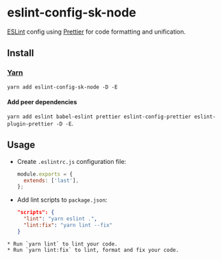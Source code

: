 # eslint-config-sk-node

[ESLint](http://eslint.org) config using [Prettier](https://github.com/prettier/prettier) for code formatting and unification.

## Install

### [Yarn](https://yarnpkg.com)

`yarn add eslint-config-sk-node -D -E`

#### Add peer dependencies

`yarn add eslint babel-eslint prettier eslint-config-prettier eslint-plugin-prettier -D -E`.

## Usage

* Create `.eslintrc.js` configuration file:
  ```js
  module.exports = {
    extends: ['last'],
  };
  ```
* Add lint scripts to `package.json`:
  ```json
  "scripts": {
    "lint": "yarn eslint .",
    "lint:fix": "yarn lint --fix"
  }
```
* Run `yarn lint` to lint your code.
* Run `yarn lint:fix` to lint, format and fix your code.
